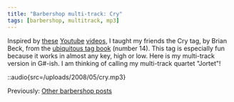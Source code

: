 ```yaml
---
title: "Barbershop multi-track: Cry"
tags: [barbershop, multitrack, mp3]
---
```


Inspired by [these](http://www.youtube.com/watch?v=imHoaelEzOc&feature=related) [Youtube](http://www.youtube.com/watch?v=DUkWlxyV4Zw) [videos](http://www.youtube.com/watch?v=4mk-AtNLfrM), I taught my friends the Cry tag, by Brian Beck, from the [ubiquitous tag book](http://www.stampedecitychorus.com/classic_tags_men2.pdf) (number 14). This tag is especially fun because it works in almost any key, high or low. Here is my multi-track version in G#-ish. I am thinking of calling my multi-track quartet "Jortet"!

::audio{src=/uploads/2008/05/cry.mp3}

Previously: [Other barbershop posts](http://blog.classicalcode.com/category/music/barbershop/)
